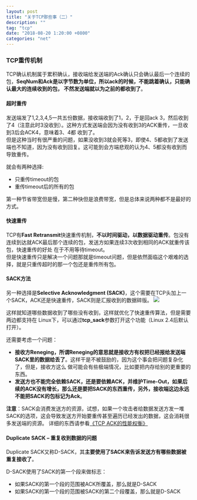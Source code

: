 ```yaml
---
layout: post
title: "关于TCP那些事（二）"
description: ""
tag: "tcp"
date: "2018-08-20 1:20:00 +0800"
categories: "net"
---
```


### TCP重传机制

TCP确认机制属于累积确认，接收端给发送端的Ack确认只会确认最后一个连续的包，**SeqNum和Ack是以字节数为单位，所以ack的时候，不能跳着确认，只能确认最大的连续收到的包，
不然发送端就以为之前的都收到了**。
<!--more-->

#### 超时重传

发送端发了1,2,3,4,5一共五份数据，接收端收到了1，2，于是回ack 3，然后收到了4（注意此时3没收到）。这种方式发送端会因为没有收到3的ACK重传，一旦收到3后会ACK4，意味着3、4都
收到了。  
但是这种当时有很严重的问题，如果没收到3就会死等3，即使4、5都收到了发送端也不知道，因为没有收到回复。这可能到会方端悲观的认为4、5都没有收到而导致重传。

就会有两种选择:  
  
- 只重传timeout的包  
- 重传timeout后的所有的包  
  
第一种节省带宽但是慢，第二种快但是浪费带宽，但是总体来说两种都不是最好的方式。

#### 快速重传

TCP有**Fast Retransmit**快速重传机制，**不以时间驱动，以数据驱动重传**。包没有连续到达就ACK最后那个连续的包，发送方如果连续3次收到相同的ACK就重传该包，快速重传的好处
在于不用等待timeout。  
但是快速重传只是解决一个问题那就是timeout问题，但是依然面临这个艰难的选择，就是只重传超时的那一个包还是重传所有包。

#### SACK方法

另一种选择是**Selective Acknowledgment (SACK)**，这个需要在TCP头加上一个SACK，ACK还是快速重传，SACK则是汇报收到的数据碎版。
![](https://olef5l6y5.qnssl.com/sack_example.png)

这样就知道哪些数据收到了哪些没有收到，这样就优化了快速重传算法，但是需要两边都支持在 Linux下，可以通过**tcp_sack**参数打开这个功能（Linux 2.4后默认打开）。  

还需要考虑一个问题：
- **接收方Reneging，所谓Reneging的意思就是接收方有权把已经报给发送端SACK里的数据给丢了**。这样干是不被鼓励的，因为这个事会把问题复杂化了，但是，接收方这么
做可能会有些极端情况，比如要把内存给别的更重要的东西。
- **发送方也不能完全依赖SACK，还是要依赖ACK，并维护Time-Out，如果后续的ACK没有增长，那么还是要把SACK的东西重传，另外，接收端这边永远不能把SACK的包标记为Ack**。  

**注意**：SACK会消费发送方的资源，试想，如果一个攻击者给数据发送方发一堆SACK的选项，这会导致发送方开始要重传甚至遍历已经发出的数据，这会消耗很多发送端的资源。
详细的东西请参看<a href="http://www.ibm.com/developerworks/cn/linux/l-tcp-sack/" target="_blank">《TCP ACK的性能权衡》</a>

#### Duplicate SACK – 重复收到数据的问题

Duplicate SACK又称D-SACK，其**主要使用了SACK来告诉发送方有哪些数据被重复接收了**。  

D-SACK使用了SACK的第一个段来做标志：  

- 如果SACK的第一个段的范围被ACK所覆盖，那么就是D-SACK
- 如果SACK的第一个段的范围被SACK的第二个段覆盖，那么就是D-SACK
